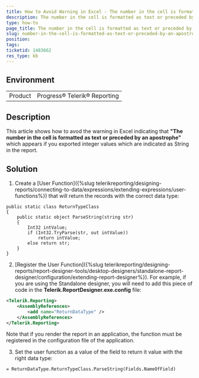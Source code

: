 ```yaml
---
title: How to Avoid Warning in Excel - The number in the cell is formatted as text or preceded by an apostrophe
description: The number in the cell is formatted as text or preceded by an apostrophe. This warning might appear in Excel if you exported integer values which are indicated as String
type: how-to
page_title: The number in the cell is formatted as text or preceded by an apostrophe.
slug: number-in-the-cell-is-formatted-as-text-or-preceded-by-an-apostrophe
position: 
tags: 
ticketid: 1483662
res_type: kb
---
```


## Environment
<table>
	<tbody>
		<tr>
			<td>Product</td>
			<td>Progress® Telerik® Reporting</td>
		</tr>
	</tbody>
</table>


## Description
This article shows how to avod the warning in Excel indicating that **"The number in the cell is formatted as text or preceded by an apostrophe"**
which appears if you exported integer values which are indicated as String in the report.

## Solution
1. Create a [User Function]({%slug telerikreporting/designing-reports/connecting-to-data/expressions/extending-expressions/user-functions%}) that will return the records with the correct data type:
```CSharp
public static class ReturnTypeClass
{
    public static object ParseString(string str)
    {
        Int32 intValue;
        if (Int32.TryParse(str, out intValue))
            return intValue;
        else return str;
    }
}
```

2. [Register the User Function]({%slug telerikreporting/designing-reports/report-designer-tools/desktop-designers/standalone-report-designer/configuration/extending-report-designer%}).
For example, if you are using the Standalone designer, you will need to add this piece of code in the **Telerik.ReportDesigner.exe.config** file:
```XML
<Telerik.Reporting>
	<AssemblyReferences>
		<add name="ReturnDataType" />
	</AssemblyReferences>
</Telerik.Reporting>
```

Note that if you render the report in an application, the function must be registered in the configuration file of the application.

3. Set the user function as a value of the field to return it value with the right data type:
```
= ReturnDataType.ReturnTypeClass.ParseString(Fields.NameOfField)
```
